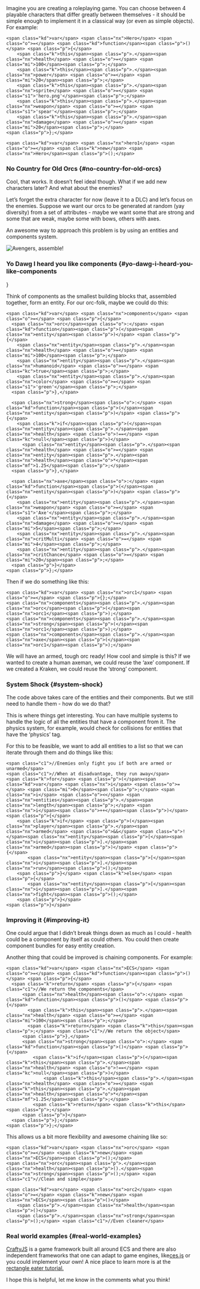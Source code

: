 <article class="post-content">
Imagine you are creating a roleplaying game. You can choose between 4 playable
characters that differ greatly between themselves - it should be simple enough 
to implement it in a classical way (or even as simple objects). For example:

    <span class="kd">var</span> <span class="nx">Hero</span> <span class="o">=</span> <span class="kd">function</span><span class="p">()</span> <span class="p">{</span>
        <span class="k">this</span><span class="p">.</span><span class="nx">health</span> <span class="o">=</span> <span class="mi">100</span><span class="p">;</span>
        <span class="k">this</span><span class="p">.</span><span class="nx">power</span> <span class="o">=</span> <span class="mi">20</span><span class="p">;</span>
        <span class="k">this</span><span class="p">.</span><span class="nx">sprite</span> <span class="o">=</span> <span class="s1">'hero.png'</span><span class="p">;</span>
        <span class="k">this</span><span class="p">.</span><span class="nx">weapon</span> <span class="o">=</span> <span class="s1">'spear'</span><span class="p">;</span>
        <span class="k">this</span><span class="p">.</span><span class="nx">damage</span> <span class="o">=</span> <span class="mi">20</span><span class="p">;</span>
    <span class="p">};</span>
    
    <span class="kd">var</span> <span class="nx">hero1</span> <span class="o">=</span> <span class="k">new</span> <span class="nx">Hero</span><span class="p">();</span>

### No Country for Old Orcs {#no-country-for-old-orcs}

Cool, that works. It doesn’t feel ideal though. What if we add new characters
later? And what about the enemies?

Let’s forget the extra character for now (leave it to a DLC) and let’s
focus on the enemies. Suppose we want our orcs to be generated at random (yay 
diversity) from a set of attributes - maybe we want some that are strong and 
some that are weak, maybe some with bows, others with axes.

An awesome way to approach this problem is by using an entities and components
system.

![Avengers, assemble!][1]

### Yo Dawg I heard you like components {#yo-dawg-i-heard-you-like-components
}

Think of components as the smallest building blocks that, assembled together,
form an entity. For our orc-folk, maybe we could do this:

    <span class="kd">var</span> <span class="nx">components</span> <span class="o">=</span> <span class="p">{</span>
      <span class="nx">orc</span><span class="o">:</span> <span class="kd">function</span><span class="p">(</span><span class="nx">entity</span><span class="p">)</span> <span class="p">{</span>
        <span class="nx">entity</span><span class="p">.</span><span class="nx">health</span> <span class="o">=</span> <span class="mi">100</span><span class="p">;</span>
        <span class="nx">entity</span><span class="p">.</span><span class="nx">humanoid</span> <span class="o">=</span> <span class="kc">true</span><span class="p">;</span>
        <span class="nx">entity</span><span class="p">.</span><span class="nx">color</span> <span class="o">=</span> <span class="s1">'green'</span><span class="p">;</span>
      <span class="p">},</span>
    
      <span class="nx">strong</span><span class="o">:</span> <span class="kd">function</span><span class="p">(</span><span class="nx">entity</span><span class="p">)</span> <span class="p">{</span>
        <span class="k">if</span><span class="p">(</span><span class="nx">entity</span><span class="p">.</span><span class="nx">health</span> <span class="o">!==</span> <span class="kc">null</span><span class="p">)</span>
          <span class="nx">entity</span><span class="p">.</span><span class="nx">health</span> <span class="o">=</span> <span class="nx">entity</span><span class="p">.</span><span class="nx">health</span><span class="o">*</span><span class="mf">1.25</span><span class="p">;</span>
      <span class="p">},</span>
      
      <span class="nx">axe</span><span class="o">:</span> <span class="kd">function</span><span class="p">(</span><span class="nx">entity</span><span class="p">)</span> <span class="p">{</span>
        <span class="nx">entity</span><span class="p">.</span><span class="nx">weapon</span> <span class="o">=</span> <span class="s1">'Axe'</span><span class="p">;</span>
        <span class="nx">entity</span><span class="p">.</span><span class="nx">damage</span> <span class="o">=</span> <span class="mi">5</span><span class="p">;</span>
        <span class="nx">entity</span><span class="p">.</span><span class="nx">critMulti</span> <span class="o">=</span> <span class="mi">4</span><span class="p">;</span>
        <span class="nx">entity</span><span class="p">.</span><span class="nx">critChance</span> <span class="o">=</span> <span class="mi">20</span><span class="p">;</span>
      <span class="p">}</span>
    <span class="p">};</span>

Then if we do something like this:

    <span class="kd">var</span> <span class="nx">orc1</span> <span class="o">=</span> <span class="p">{};</span>
    <span class="nx">components</span><span class="p">.</span><span class="nx">orc</span><span class="p">(</span><span class="nx">orc1</span><span class="p">);</span>
    <span class="nx">components</span><span class="p">.</span><span class="nx">strong</span><span class="p">(</span><span class="nx">orc1</span><span class="p">);</span>
    <span class="nx">components</span><span class="p">.</span><span class="nx">axe</span><span class="p">(</span><span class="nx">orc1</span><span class="p">);</span>

We will have an armed, tough orc ready! How cool and simple is this? If we
wanted to create a human axeman, we could reuse the ‘axe’ component. If we 
created a Kraken, we could reuse the ‘strong’ component.

### System Shock {#system-shock}

The code above takes care of the entities and their components. But we still
need to handle them - how do we do that?

This is where things get interesting. You can have multiple systems to handle
the logic of all the entities that have a component from it. The physics system,
for example, would check for collisions for entities that have the ‘physics’ tag.

For this to be feasible, we want to add all entities to a list so that we can
iterate through them and do things like this:

    <span class="c1">//Enemies only fight you if both are armed or unarmed</span>
    <span class="c1">//When at disadvantage, they run away</span>
    <span class="k">for</span> <span class="p">(</span><span class="kd">var</span> <span class="nx">i</span> <span class="o">=</span> <span class="mi">0</span><span class="p">;</span> <span class="nx">i</span> <span class="o"><</span> <span class="nx">entities</span><span class="p">.</span><span class="nx">length</span><span class="p">;</span> <span class="nx">i</span><span class="o">++</span><span class="p">)</span> <span class="p">{</span>
        <span class="k">if</span> <span class="p">(</span><span class="nx">player</span><span class="p">.</span><span class="nx">armed</span> <span class="o">&&</span> <span class="o">!</span><span class="nx">entity</span><span class="p">[</span><span class="nx">i</span><span class="p">].</span><span class="nx">armed</span><span class="p">)</span> <span class="p">{</span>
            <span class="nx">entity</span><span class="p">[</span><span class="nx">i</span><span class="p">].</span><span class="nx">run</span><span class="p">();</span>
        <span class="p">}</span> <span class="k">else</span> <span class="p">{</span>
            <span class="nx">entity</span><span class="p">[</span><span class="nx">i</span><span class="p">].</span><span class="nx">fight</span><span class="p">();</span>
        <span class="p">}</span>
    <span class="p">}</span>

### Improving it {#improving-it}

One could argue that I didn’t break things down as much as I could - health
could be a component by itself as could others. You could then create component 
bundles for easy entity creation.

Another thing that could be improved is chaining components. For example:

    <span class="kd">var</span> <span class="nx">ECS</span> <span class="o">=</span> <span class="kd">function</span><span class="p">()</span> <span class="p">{</span>
      <span class="k">return</span> <span class="p">{</span> <span class="c1">//We return the components</span>
          <span class="nx">health</span><span class="o">:</span> <span class="kd">function</span><span class="p">()</span> <span class="p">{</span>
            <span class="k">this</span><span class="p">.</span><span class="nx">health</span> <span class="o">=</span> <span class="mi">100</span><span class="p">;</span>
            <span class="k">return</span> <span class="k">this</span><span class="p">;</span> <span class="c1">//We return the object</span>
          <span class="p">},</span>
          <span class="nx">strong</span><span class="o">:</span> <span class="kd">function</span><span class="p">()</span> <span class="p">{</span>
              <span class="k">if</span><span class="p">(</span><span class="k">this</span><span class="p">.</span><span class="nx">health</span> <span class="o">!==</span> <span class="kc">null</span><span class="p">)</span>
                  <span class="k">this</span><span class="p">.</span><span class="nx">health</span> <span class="o">=</span> <span class="k">this</span><span class="p">.</span><span class="nx">health</span><span class="o">*</span><span class="mf">1.25</span><span class="p">;</span>
              <span class="k">return</span> <span class="k">this</span><span class="p">;</span>
          <span class="p">}</span>
      <span class="p">};</span>
    <span class="p">};</span>

This allows us a bit more flexibility and awesome chaining like so:

    <span class="kd">var</span> <span class="nx">orc</span> <span class="o">=</span> <span class="k">new</span> <span class="nx">ECS</span><span class="p">();</span>
    <span class="nx">orc</span><span class="p">.</span><span class="nx">health</span><span class="p">().</span><span class="nx">strong</span><span class="p">();</span> <span class="c1">//Clean and simple</span>
    
    <span class="kd">var</span> <span class="nx">orc2</span> <span class="o">=</span> <span class="k">new</span> <span class="nx">ECS</span><span class="p">()</span>
        <span class="p">.</span><span class="nx">health</span><span class="p">()</span>
        <span class="p">.</span><span class="nx">strong</span><span class="p">();</span> <span class="c1">//Even cleaner</span>

### Real world examples {#real-world-examples}

[CraftyJS][2] is a game framework built all around ECS and there are also
independent frameworks that one can adapt to game engines, like[ces.js][3] or
you could implement your own! A nice place to learn more is at the
[rectangle eater tutorial.][4]

I hope this is helpful, let me know in the comments what you think!</article>

 [1]: img/ecs_orc.png
 [2]: http://invrse.co/entities-and-components-system/craftyjs.com/
 [3]: https://github.com/qiao/ces.js

 [4]: http://vasir.net/blog/game-development/how-to-build-entity-component-system-in-javascript